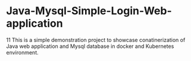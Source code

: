 # Java-Mysql-Simple-Login-Web-application
11
This is a simple demonstration project to showcase conatinerization of Java web application and Mysql database in docker and Kubernetes environment.


